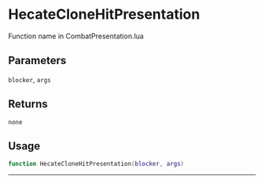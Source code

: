 # HecateCloneHitPresentation
Function name in CombatPresentation.lua
## Parameters
`blocker`, `args`
## Returns
`none`
## Usage
```lua
function HecateCloneHitPresentation(blocker, args)
```
---
